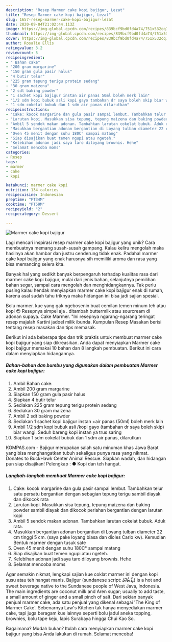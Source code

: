 ```yaml
---
description: "Resep Marmer cake kopi bajigur, Lezat"
title: "Resep Marmer cake kopi bajigur, Lezat"
slug: 1657-resep-marmer-cake-kopi-bajigur-lezat
date: 2020-09-04T21:02:44.113Z
image: https://img-global.cpcdn.com/recipes/839bcf9bd0fd4a74/751x532cq70/marmer-cake-kopi-bajigur-foto-resep-utama.jpg
thumbnail: https://img-global.cpcdn.com/recipes/839bcf9bd0fd4a74/751x532cq70/marmer-cake-kopi-bajigur-foto-resep-utama.jpg
cover: https://img-global.cpcdn.com/recipes/839bcf9bd0fd4a74/751x532cq70/marmer-cake-kopi-bajigur-foto-resep-utama.jpg
author: Rosalie Ellis
ratingvalue: 3.2
reviewcount: 5
recipeingredient:
- " Bahan cake"
- "200 gram margarine"
- "150 gram gula pasir halus"
- "4 butir telur"
- "225 gram tepung terigu protein sedang"
- "30 gram maizena"
- "2 sdt baking powder"
- "1 sachet kopi bajigur instan air panas 50ml boleh merk lain"
- "1/2 sdm kopi bubuk asli kopi gayo tambahan dr saya boleh skip biar wangi Seduh bareng kopi instan ya trus saring"
- "1 sdm cokelat bubuk dan 1 sdm air panas dilarutkan"
recipeinstructions:
- "Cake: kocok margarine dan gula pasir sampai lembut. Tambahkan telur satu persatu bergantian dengan sebagian tepung terigu sambil diayak dan dikocok rata"
- "Larutan kopi. Masukkan sisa tepung, tepung maizena dan baking powder sambil diayak dan dikocok perlahan bergantian dengan larutan kopi"
- "Ambil 5 sendok makan adonan. Tambahkan larutan cokelat bubuk. Aduk rata."
- "Masukkan bergantian adonan bergantian di Loyang tulban diameter 22 cm tinggi 5 cm. (saya pake loyang biasa dan dioles Carlo kw). Kemudian Bentuk marmer dengan tusuk sate"
- "Oven 45 menit dengan suhu 180C° sampai matang"
- "Siap disajikan buat temen ngupi atau ngeteh."
- "Kelebihan adonan jadi saya taro diloyang brownis. Hehe"
- "Selamat mencoba moms"
categories:
- Resep
tags:
- marmer
- cake
- kopi

katakunci: marmer cake kopi 
nutrition: 134 calories
recipecuisine: Indonesian
preptime: "PT34M"
cooktime: "PT59M"
recipeyield: "2"
recipecategory: Dessert

---
```



![Marmer cake kopi bajigur](https://img-global.cpcdn.com/recipes/839bcf9bd0fd4a74/751x532cq70/marmer-cake-kopi-bajigur-foto-resep-utama.jpg)

Lagi mencari inspirasi resep marmer cake kopi bajigur yang unik? Cara membuatnya memang susah-susah gampang. Kalau keliru mengolah maka hasilnya akan hambar dan justru cenderung tidak enak. Padahal marmer cake kopi bajigur yang enak harusnya sih memiliki aroma dan rasa yang bisa memancing selera kita.

Banyak hal yang sedikit banyak berpengaruh terhadap kualitas rasa dari marmer cake kopi bajigur, mulai dari jenis bahan, selanjutnya pemilihan bahan segar, sampai cara mengolah dan menghidangkannya. Tak perlu pusing kalau hendak menyiapkan marmer cake kopi bajigur enak di rumah, karena asal sudah tahu triknya maka hidangan ini bisa jadi sajian spesial.

Bolu marmer. kue yang gak ngebosenin buat cemilan temen minum teh atau kopi 😍 Resepnya simpel aja . ditambah buttermilk atau sourcream di adonan supaya. Cake Marmer. &#34;Ini resepnya ngarang-ngarang teringat resep majalah Kartini jadoel milik ibunda. Kumpulan Resep Masakan berisi tentang resep masakan dan tips memasak.


Berikut ini ada beberapa tips dan trik praktis untuk membuat marmer cake kopi bajigur yang siap dikreasikan. Anda dapat menyiapkan Marmer cake kopi bajigur memakai 10 bahan dan 8 langkah pembuatan. Berikut ini cara dalam menyiapkan hidangannya.

<!--inarticleads1-->

##### Bahan-bahan dan bumbu yang digunakan dalam pembuatan Marmer cake kopi bajigur:

1. Ambil  Bahan cake:
1. Ambil 200 gram margarine
1. Siapkan 150 gram gula pasir halus
1. Siapkan 4 butir telur
1. Sediakan 225 gram tepung terigu protein sedang
1. Sediakan 30 gram maizena
1. Ambil 2 sdt baking powder
1. Sediakan 1 sachet kopi bajigur instan +air panas (50ml) boleh merk lain
1. Ambil 1/2 sdm kopi bubuk asli /kopi gayo (tambahan dr saya boleh skip) biar wangi. Seduh bareng kopi instan ya trus saring
1. Siapkan 1 sdm cokelat bubuk dan 1 sdm air panas, dilarutkan


KOMPAS.com - Bajigur merupakan salah satu minuman khas Jawa Barat yang bisa menghangatkan tubuh sekaligus punya rasa yang nikmat. Donates to BuckHawk Center Animal Rescue. Siapkan wadah, dan hidangan pun siap disajikan! Pelengkap : ● Kopi dan teh hangat. 

<!--inarticleads2-->

##### Langkah-langkah membuat Marmer cake kopi bajigur:

1. Cake: kocok margarine dan gula pasir sampai lembut. Tambahkan telur satu persatu bergantian dengan sebagian tepung terigu sambil diayak dan dikocok rata
1. Larutan kopi. Masukkan sisa tepung, tepung maizena dan baking powder sambil diayak dan dikocok perlahan bergantian dengan larutan kopi
1. Ambil 5 sendok makan adonan. Tambahkan larutan cokelat bubuk. Aduk rata.
1. Masukkan bergantian adonan bergantian di Loyang tulban diameter 22 cm tinggi 5 cm. (saya pake loyang biasa dan dioles Carlo kw). Kemudian Bentuk marmer dengan tusuk sate
1. Oven 45 menit dengan suhu 180C° sampai matang
1. Siap disajikan buat temen ngupi atau ngeteh.
1. Kelebihan adonan jadi saya taro diloyang brownis. Hehe
1. Selamat mencoba moms


Agar semakin nikmat, lengkapi sajian kue coklat marmer ini dengan kopi susu atau teh hangat manis. Bajigur (sundanese script: ᮘᮏᮤᮍᮥᮁ) is a hot and sweet beverage native to the Sundanese people of West Java, Indonesia. The main ingredients are coconut milk and Aren sugar; usually to add taste, a small amount of ginger and a small pinch of salt. Dari sekian banyak penjual marmer cake, ada satu penjual yang dikenal sebagai &#39;The King of Marmer Cake&#39;. Sebenarnya Law&#39;s Kitchen tak hanya menyediakan marmer cake, tapi juga beragam kue lainnya seperti bolu jadul aneka topping, brownies, bolu tape keju, lapis Surabaya hingga Chui Kao So. 

Bagaimana? Mudah bukan? Itulah cara menyiapkan marmer cake kopi bajigur yang bisa Anda lakukan di rumah. Selamat mencoba!
